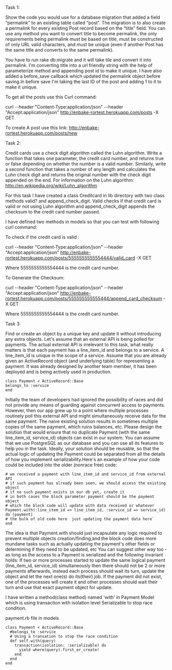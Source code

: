 Task 1:

Show the code you would use for a database migration that added a field “permalink” to
an existing table called “post”. The migration is to also create a permalink for every
existing Post record based on the “title” field. You can use any method you want to
convert title to become permalink, the only requirements being permalink must be based
on title, must be constructed of only URL valid characters, and must be unique (even if
another Post has the same title and converts to the same permalink). 


You have to run rake db:migrate and it will take tile and convert it into permalink. I'm converting title into a url friendly string with the help of parameterize method and  appending post id to make it unique.
I have also added a before_save callback which updated the permalink  object before saving.In before save I'm taking the last ID of the post and adding 1 to it to make it unique. 

To get all the posts use this Curl command:

curl --header "Content-Type:application/json" --header "Accept:application/json" http://enbake-rortest.herokuapp.com/posts -X GET

To create A post use this link: http://enbake-rortest.herokuapp.com/posts/new


Task 2:

Credit cards use a check digit algorithm called the Luhn algorithm. Write a function that
takes one parameter, the credit card number, and returns true or false depending on
whether the number is a valid number. Similarly, write a second function that takes a
number of any length and calculates the Luhn check digit and returns the original
number with the check digit appended on the end.
For information on the Luhn algorithm:
http://en.wikipedia.org/wiki/Luhn_algorithm

For this task I have created a class Creditcard in lib directory with  two class methods valid? and append_check_digit. Valid checks if that credit card is valid or not using Luhn algorithm and  append_check_digit appends the checksum to the credit card number passed.

I have defined two methods in models so that you can test with following curl command:

To check if the credit card is valid :

curl --header "Content-Type:application/json" --header "Accept:application/json" http://enbake-rortest.herokuapp.com/posts/5555555555554444/valid_card -X GET

Where 5555555555554444 is the credit card number.

To Generate the Checksum:

curl --header "Content-Type:application/json" --header "Accept:application/json" http://enbake-rortest.herokuapp.com/posts/555555555555444/append_card_checksum -X GET

Where 5555555555554444 is the credit card number.


Task 3:

Find or create an object by a unique key and update it without introducing any extra objects.
Let's assume that an external API is being polled for payments. The actual external API is
irrelevant to this task, what really matters is that each payment has a line_item_id and belongs to
a service.
A line_item_id is unique in the scope of a service.
Assume that you are already given an ActiveRecord object (and underlying table) for
representing a payment.
It was already designed by another team member, it has been deployed and is being actively
used in production.
```
class Payment < ActiveRecord::Base
belongs_to :service
end
```
Initially the team of developers had ignored the possibility of races and did not provide any
means of guarding against concurrent access to payments.
However, then our app grew up to a point where multiple processes routinely poll this external
API and might simultaneously receive data for the same payment.
The naive existing solution results in sometimes multiple copies of the same payment, which
ruins balances, etc.
Please design the solution that would ensure that no duplicate Payment (with the same
line_item_id, service_id) objects can exist in our system.
You can assume that we use PostgreSQL as our database and you can use all its features to
help you in the task.
Ideally, your solution should be re­usable, so that the actual logic of updating the Payment
could be separated from all the details of how you
implement serializability.Here's an example of how your code could be included into the older (non­race free) code:
```
# we received a payment with line_item_id and service_id from external API
# if such payment has already been seen, we should access the existing object
# if no such payment exists in our db yet, create it
# in both cases the block parameter payment should be the payment object
# which the block code will update with data received or whatever
Payment.with(:line_item_id => line_item_id, :service_id => service_id) do |payment|
# the bulk of old code here ­ just updating the payment data here`
end
```
The idea is that Payment.with should just incapsulate any logic required to prevent multiple
objects creation/finding,and the block code does more mundane tasks such as actually updating
the payment's other fields or determining if they need to be updated, etc
You can suggest other way too ­ as long as the access to a Payment is serialized and the
following invariant holds:
If two or more processes started to update the same logical payment (line_item_id, service_id)
simultaneously then
there should not be 2 or more payments afterwards, instead each process should wait its turn,
update the object and let the next one(s) do its(their) job.
If the payment did not exist, one of the processes will create it and other processes should
wait their turn and use that exact payment object for update.


I have written a method(class method) named 'with'  in Payment Model which is using transaction with isolation level  Serializable to stop race condition. 

payment.rb file in models

```
class Payment < ActiveRecord::Base
  #belongs_to :service
  # Using a transation to stop the race condition
  def self.with(query)
    transaction(isolation: :serializable) do
      yield where(query).first_or_create!
    end
  end
end
```


